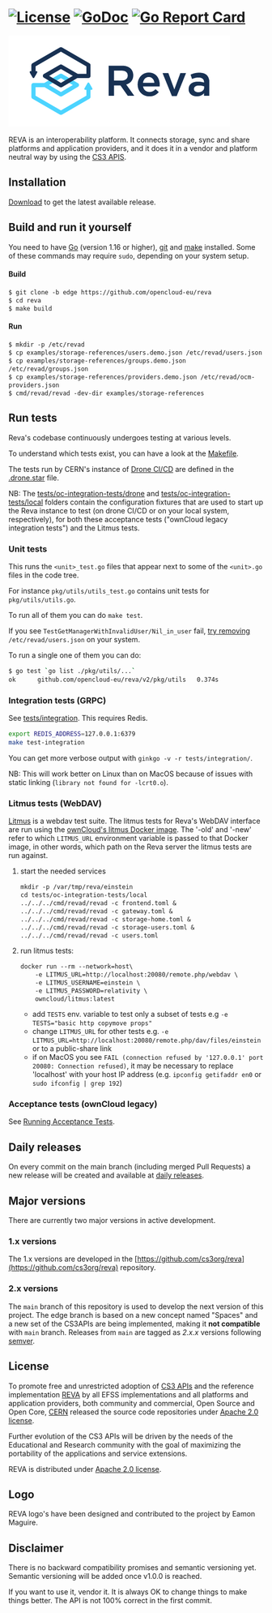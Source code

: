 [![License](https://img.shields.io/badge/License-Apache%202.0-blue.svg)](https://opensource.org/licenses/Apache-2.0) [![GoDoc](https://godoc.org/github.com/opencloud-eu/reva?status.svg)](https://godoc.org/github.com/opencloud-eu/reva)
[![Go Report Card](https://goreportcard.com/badge/github.com/opencloud-eu/reva)](https://goreportcard.com/report/github.com/opencloud-eu/reva) 
================

![REVA Logo](https://raw.githubusercontent.com/cs3org/logos/efd3d2649478193e74f3de5a41247445941026b6/reva/logo.jpg)

REVA is an interoperability platform. It connects storage, sync and share platforms and application providers, and it does it in a vendor and platform neutral way by using the [CS3 APIS](https://github.com/cs3org/cs3apis).

## Installation

[Download](https://github.com/opencloud-eu/reva/releases) to get the latest available release.

## Build and run it yourself

You need to have [Go](https://golang.org/doc/install) (version 1.16 or higher), [git](https://git-scm.com/) and [make](<https://en.wikipedia.org/wiki/Make_(software)>) installed. Some of these commands may require `sudo`, depending on your system setup.

#### Build

```
$ git clone -b edge https://github.com/opencloud-eu/reva
$ cd reva
$ make build
```

#### Run

```
$ mkdir -p /etc/revad
$ cp examples/storage-references/users.demo.json /etc/revad/users.json
$ cp examples/storage-references/groups.demo.json /etc/revad/groups.json
$ cp examples/storage-references/providers.demo.json /etc/revad/ocm-providers.json
$ cmd/revad/revad -dev-dir examples/storage-references

```

## Run tests

Reva's codebase continuously undergoes testing at various levels.

To understand which tests exist, you can have a look at the [Makefile](https://github.com/opencloud-eu/reva/blob/main/Makefile).

The tests run by CERN's instance of [Drone CI/CD](https://docs.drone.io/) are defined in the [.drone.star](https://github.com/opencloud-eu/reva/blob/main/.drone.star) file.

NB: The [tests/oc-integration-tests/drone](https://github.com/opencloud-eu/reva/tree/main/tests/oc-integration-tests/drone) and [tests/oc-integration-tests/local](https://github.com/opencloud-eu/reva/tree/main/tests/oc-integration-tests/local) folders contain the configuration fixtures that are used to start up the Reva instance to test (on drone CI/CD or on your local system, respectively), for both these acceptance tests ("ownCloud legacy integration tests") and the Litmus tests.

### Unit tests

This runs the `<unit>_test.go` files that appear next to some of the `<unit>.go` files in the code tree.

For instance `pkg/utils/utils_test.go` contains unit tests for `pkg/utils/utils.go`.

To run all of them you can do `make test`.

If you see `TestGetManagerWithInvalidUser/Nil_in_user` fail, [try removing](https://github.com/cs3org/reva/issues/1736) `/etc/revad/users.json` on your system.

To run a single one of them you can do:

```sh
$ go test `go list ./pkg/utils/...`
ok  	github.com/opencloud-eu/reva/v2/pkg/utils	0.374s
```

### Integration tests (GRPC)

See [tests/integration](https://github.com/opencloud-eu/reva/tree/main/tests/integration).
This requires Redis.

```sh
export REDIS_ADDRESS=127.0.0.1:6379
make test-integration
```

You can get more verbose output with `ginkgo -v -r tests/integration/`.

NB: This will work better on Linux than on MacOS because of issues with static linking (`library not found for -lcrt0.o`).

### Litmus tests (WebDAV)

[Litmus](http://www.webdav.org/neon/litmus/) is a webdav test suite. The litmus tests for Reva's WebDAV interface are run using the [ownCloud's litmus Docker image](https://github.com/owncloud-docker/litmus). The '-old' and '-new' refer to which `LITMUS_URL` environment variable is passed to that Docker image, in other words, which path on the Reva server the litmus tests are run against.

1. start the needed services

   ```
   mkdir -p /var/tmp/reva/einstein
   cd tests/oc-integration-tests/local
   ../../../cmd/revad/revad -c frontend.toml &
   ../../../cmd/revad/revad -c gateway.toml &
   ../../../cmd/revad/revad -c storage-home.toml &
   ../../../cmd/revad/revad -c storage-users.toml &
   ../../../cmd/revad/revad -c users.toml
   ```

2. run litmus tests:

   ```
   docker run --rm --network=host\
       -e LITMUS_URL=http://localhost:20080/remote.php/webdav \
       -e LITMUS_USERNAME=einstein \
       -e LITMUS_PASSWORD=relativity \
       owncloud/litmus:latest
   ```

   - add `TESTS` env. variable to test only a subset of tests e.g `-e TESTS="basic http copymove props"`
   - change `LITMUS_URL` for other tests e.g. `-e LITMUS_URL=http://localhost:20080/remote.php/dav/files/einstein` or to a public-share link
   - if on MacOS you see `FAIL (connection refused by '127.0.0.1' port 20080: Connection refused)`, it may be necessary to replace 'localhost' with your host IP address (e.g. `ipconfig getifaddr en0` or `sudo ifconfig | grep 192`)

### Acceptance tests (ownCloud legacy)

See [Running Acceptance Tests](https://github.com/opencloud-eu/reva/tree/edge/tests/acceptance).

## Daily releases

On every commit on the main branch (including merged Pull Requests) a new release will be created and
available at [daily releases](https://reva-releases.web.cern.ch/reva-releases).

## Major versions

There are currently two major versions in active development.

### 1.x versions

The 1.x versions are developed in the [https://github.com/cs3org/reva](https://github.com/cs3org/reva) repository.

### 2.x versions

The `main` branch of this repository is used to develop the next version of this project. The edge branch is based on a new concept named "Spaces" and a new set of the CS3APIs are being implemented, making it **not compatible** with `main` branch. Releases from `main` are tagged as _2.x.x_ versions following [semver](https://semver.org/).

## License

To promote free and unrestricted adoption of [CS3 APIs](https://github.com/cs3org/cs3apis) and the reference
implementation [REVA](https://github.com/cs3org/reva) by all EFSS implementations and all platforms and
application providers, both community and commercial, Open Source and
Open Core, [CERN](https://home.cern/) released the source code repositories under [Apache 2.0 license](https://github.com/cs3org/reva/blob/master/LICENSE).

Further evolution of the CS3 APIs will be driven by the needs of the
Educational and Research community with the goal of maximizing the
portability of the applications and service extensions.

REVA is distributed under [Apache 2.0 license](https://github.com/opencloud-eu/reva/blob/main/LICENSE).

## Logo

REVA logo's have been designed and contributed to the project by Eamon Maguire.

## Disclaimer

There is no backward compatibility promises and semantic versioning yet.
Semantic versioning will be added once v1.0.0 is reached.

If you want to use it, vendor it. It is always OK to change things to make things better.
The API is not 100% correct in the first commit.
